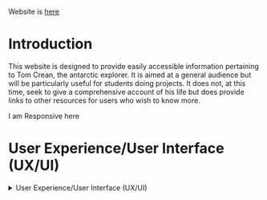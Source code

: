 Website is [here]( https://bobshort4bobby4.github.io/Tom-Crean-pp1/)


# Introduction

This website is designed to provide easily accessible information pertaining to Tom Crean, the antarctic explorer.
It is aimed at a general audience but will be particularly useful for students doing projects.
It does not, at this time, seek to give a comprehensive account of his life but does provide links to
other resources for users who wish to know more.


I am Responsive here





# User Experience/User Interface (UX/UI)

<details>
  
  <summary>User Experience/User Interface (UX/UI)</summary>
  
  ### User Stories
  
  ##### First Time Visitor Goals
  As a first time visitor I want to access information about Tom Crean. <br> As a first time visitor I want navigate easily through the site.
  
  ##### Repeat/Frequent Visitor Goals.
  A a repeat/frequent visitor I want to check or affirm information I have accessed previously. <br> As a repeat/frequent visitor I want to check for any new information/features on the site.<br>
  
  #### Website Owner Goals.
  As the website owner I want to educate/inform the user about Crean's life. <br>As the website owner I want to inspire young people to have an open and adventurous spirit. <br>   As the website owner I want to encourage visitors to Crean's home village.
  
  ### Design
  
  ##### Colour Scheme 
  There are three colour used in the site namely antarctic blue(#2b3f5c), white and a lighter blue(#004E7C).<br> These colours contrast well and are a good fit thematically.
  
  ##### Typography
  There are two font families used, "PT serif,serif" for the main text and "Pacifico, cursive" for the links.
  
  ##### Images
  An map-image of Antarctia is used as background for all pages, this image is both visually pleasing and informative.<br>
  All other images are used to add both visual and intellectual interest.
  
  ### WireFrames
  [Desktop Wireframes](https://github.com/bobshort4bobby4/Tom-Crean-pp1/blob/main/tcrean-desktopwf-pp1-fixed.pdf)<br>
  [Tablet Wireframes](#)<br>
  [Mobile Wireframes](#)<br>
  
  
</details>
